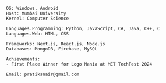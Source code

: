```
OS: Windows, Android  
Host: Mumbai University  
Kernel: Computer Science

Languages.Programming: Python, JavaScript, C#, Java, C++, C  
Languages.Web: HTML, CSS

Frameworks: Next.js, React.js, Node.js  
Databases: MongoDB, Firebase, MySQL  

Achievements:
- First Place Winner for Logo Mania at MET TechFest 2024

Email: pratiksnair@gmail.com
```
<div align="center">
  <!--<img src="https://github.com/user-attachments/assets/9344ffe1-a7e6-4e90-bcee-e5f3ab84c1d8" alt="Krishna Arjun wallpaper" width="1018" style="border-radius: 15px;"/>  -->

  <!--<img src=/ Experience:
- Software Engineering Intern at OK Health>  -->

</div>

